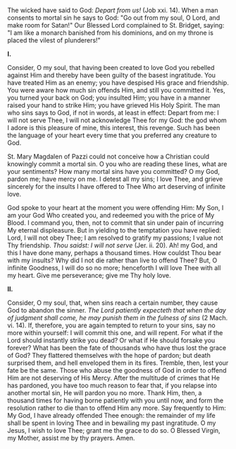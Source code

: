 
The wicked have said to God: *Depart from us!* (Job xxi. 14). When a man consents to mortal sin he says to God: \"Go out from my soul, O Lord, and make room for Satan!\" Our Blessed Lord complained to St. Bridget, saying: \"I am like a monarch banished from his dominions, and on my throne is placed the vilest of plunderers!\"

**I\.**

Consider, O my soul, that having been created to love God you rebelled against Him and thereby have been guilty of the basest ingratitude. You have treated Him as an enemy; you have despised His grace and friendship. You were aware how much sin offends Him, and still you committed it. Yes, you turned your back on God; you insulted Him; you have in a manner raised your hand to strike Him; you have grieved His Holy Spirit. The man who sins says to God, if not in words, at least in effect: Depart from me: I will not serve Thee, I will not acknowledge Thee for my God: the god whom I adore is this pleasure of mine, this interest, this revenge. Such has been the language of your heart every time that you preferred any creature to God.

St. Mary Magdalen of Pazzi could not conceive how a Christian could knowingly commit a mortal sin. O you who are reading these lines, what are your sentiments? How many mortal sins have you committed? O my God, pardon me; have mercy on me. I detest all my sins; I love Thee, and grieve sincerely for the insults I have offered to Thee Who art deserving of infinite love.

God spoke to your heart at the moment you were offending Him: My Son, I am your God Who created you, and redeemed you with the price of My Blood. I command you, then, not to commit that sin under pain of incurring My eternal displeasure. But in yielding to the temptation you have replied: Lord, I will not obey Thee; I am resolved to gratify my passions; I value not Thy friendship. *Thou saidst: I will not serve* (Jer. ii. 20). Ah! my God, and this I have done many, perhaps a thousand times. How couldst Thou bear with my insults? Why did I not die rather than live to offend Thee? But, O infinite Goodness, I will do so no more; henceforth I will love Thee with all my heart. Give me perseverance; give me Thy holy love.

**II\.**

Consider, O my soul, that, when sins reach a certain number, they cause God to abandon the sinner. *The Lord patiently expecteth that when the day of judgment shall come, he may punish them in the fulness of sins* (2 Mach. vi. 14). If, therefore, you are again tempted to return to your sins, say no more within yourself: I will commit this one, and will repent. For what if the Lord should instantly strike you dead? Or what if He should forsake you forever? What has been the fate of thousands who have thus lost the grace of God? They flattered themselves with the hope of pardon; but death surprised them, and hell enveloped them in its fires. Tremble, then, lest your fate be the same. Those who abuse the goodness of God in order to offend Him are not deserving of His Mercy. After the multitude of crimes that He has pardoned, you have too much reason to fear that, if you relapse into another mortal sin, He will pardon you no more. Thank Him, then, a thousand times for having borne patiently with you until now, and form the resolution rather to die than to offend Him any more. Say frequently to Him: My God, I have already offended Thee enough: the remainder of my life shall be spent in loving Thee and in bewailing my past ingratitude. O my Jesus, I wish to love Thee; grant me the grace to do so. O Blessed Virgin, my Mother, assist me by thy prayers. Amen.


